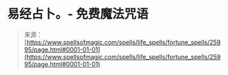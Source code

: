 <!--yml

category: 未分类

date: 2024-06-12 19:13:25

-->

# 易经占卜。- 免费魔法咒语

> 来源：[https://www.spellsofmagic.com/spells/life_spells/fortune_spells/25995/page.html#0001-01-01](https://www.spellsofmagic.com/spells/life_spells/fortune_spells/25995/page.html#0001-01-01)
